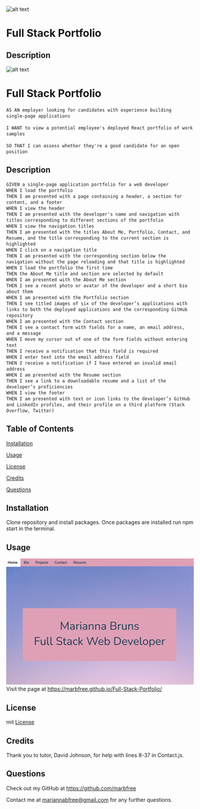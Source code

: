 ![alt text](https://img.shields.io/badge/license-mit-blue)

# Full Stack Portfolio

## Description

![alt text](https://img.shields.io/badge/license-mit-blue)

# Full Stack Portfolio

```
AS AN employer looking for candidates with experience building          single-page applications

I WANT to view a potential employee's deployed React portfolio of work samples

SO THAT I can assess whether they're a good candidate for an open position
```

## Description

```
GIVEN a single-page application portfolio for a web developer
WHEN I load the portfolio
THEN I am presented with a page containing a header, a section for content, and a footer
WHEN I view the header
THEN I am presented with the developer's name and navigation with titles corresponding to different sections of the portfolio
WHEN I view the navigation titles
THEN I am presented with the titles About Me, Portfolio, Contact, and Resume, and the title corresponding to the current section is highlighted
WHEN I click on a navigation title
THEN I am presented with the corresponding section below the navigation without the page reloading and that title is highlighted
WHEN I load the portfolio the first time
THEN the About Me title and section are selected by default
WHEN I am presented with the About Me section
THEN I see a recent photo or avatar of the developer and a short bio about them
WHEN I am presented with the Portfolio section
THEN I see titled images of six of the developer’s applications with links to both the deployed applications and the corresponding GitHub repository
WHEN I am presented with the Contact section
THEN I see a contact form with fields for a name, an email address, and a message
WHEN I move my cursor out of one of the form fields without entering text
THEN I receive a notification that this field is required
WHEN I enter text into the email address field
THEN I receive a notification if I have entered an invalid email address
WHEN I am presented with the Resume section
THEN I see a link to a downloadable resume and a list of the developer’s proficiencies
WHEN I view the footer
THEN I am presented with text or icon links to the developer’s GitHub and LinkedIn profiles, and their profile on a third platform (Stack Overflow, Twitter)
```

## Table of Contents

[Installation](#installation)

[Usage](#usage)

[License](#license)

[Credits](#credits)

[Questions](#questions)

## Installation

Clone repository and install packages. Once packages are installed run npm start in the terminal.

## Usage

![alt text](/src/images/homepage.png)
Visit the page at https://marbfree.github.io/Full-Stack-Portfolio/

## License

mit
[License](https://choosealicense.com/licenses/mit/)

## Credits

Thank you to tutor, David Johnson, for help with lines 8-37 in Contact.js.

## Questions

Check out my GitHub at https://github.com/marbfree

Contact me at mariannabfree@gmail.com for any further questions.
